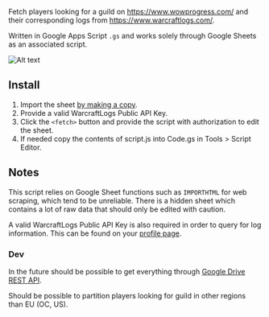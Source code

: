 Fetch players looking for a guild on https://www.wowprogress.com/ and their corresponding logs from https://www.warcraftlogs.com/.

Written in Google Apps Script `.gs` and works solely through Google Sheets as an associated script.

![Alt text](https://i.imgur.com/YDTSSl2.png "Drive")

## Install

1. Import the sheet [by making a copy](https://docs.google.com/spreadsheets/d/1OxhQvHZgMaS_tMR1TRbIgh8Za-24IDRYxSYRhCJeRLk/copy).
2. Provide a valid WarcraftLogs Public API Key.
3. Click the `<fetch>` button and provide the script with authorization to edit the sheet.
4. If needed copy the contents of script.js into Code.gs in Tools > Script Editor.

## Notes

This script relies on Google Sheet functions such as `IMPORTHTML` for web scraping, which tend to be unreliable. There is a hidden sheet which contains a lot of raw data that should only be edited with caution.

A valid WarcraftLogs Public API Key is also required in order to query for log information. This can be found on your [profile page](https://www.warcraftlogs.com/profile).

### Dev

In the future should be possible to get everything through [Google Drive REST API](https://developers.google.com/drive/api/v2/reference/).

Should be possible to partition players looking for guild in other regions than EU (OC, US).
